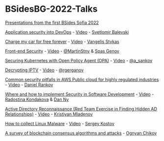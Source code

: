 # BSidesBG-2022-Talks
[Presentations from the first BSides Sofia 2022](https://bsides.bg)


[Application security into DevOps](DevSecOps%20-%20embedding%20security%20into%20pipelines.pdf) - [Video](https://www.youtube.com/watch?v=5pWOIOzFYR0) - [Svetlomir Balevski](https://www.linkedin.com/in/svetlomir-balevski-a366767/)

[Charge my car for free forever](Chargers%20presenation.pdf) - [Video](https://www.youtube.com/watch?v=YE3KfLnYE34) - [Vangelis Stykas](https://www.linkedin.com/in/vangelis-stykas/)

[Front-end Security](Front-end%20Security.pdf) - [Video](https://www.youtube.com/watch?v=xs2q8jkPkdA) - [@MartinStnv](https://twitter.com/martinstnv) & [Spas Genov](https://twitter.com/Sp4zz)

[Securing Kubernetes with Open Policy Agent (OPA)](https://github.com/asankov/securing-kubernetes-with-open-policy-agent) - [Video](https://www.youtube.com/watch?v=JewdgJASVxI) - [@a_sankov](https://twitter.com/a_sankov)

[Decrypting IPTV](Decrypting%20IPTV.pdf) - [Video](https://www.youtube.com/watch?v=7JTUQgBlSSU) - [@rgerganov](https://twitter.com/rgerganov)

[Common security pitfalls in AWS Public cloud for highly regulated industries](AWS%20Compliance.pdf) - [Video](https://www.youtube.com/watch?v=of1xwbPLfqQ) - [Daniel Rankov](https://www.linkedin.com/in/danielrankov/)

[Where and how to implement Security in Software Development]() - [Video](https://www.youtube.com/watch?v=yl2_oo98nAE) - [Radostina Kondakova](https://www.linkedin.com/in/radostina-kondakova-0ab34a151/) & [Dan Ny](https://www.linkedin.com/in/%F0%9F%A7%99-dan-ny-641786178/)

[Active Directory Reconnaissance (Red Team Exercise in Finding Hidden AD Relationships)]() - [Video](https://www.youtube.com/watch?v=cxQGjtbK58c) - [Kristiyan Mladenov](https://www.linkedin.com/in/kristiyan-mladenov-b4288aaa/)

[How to collect Linux Malware](How%20to%20harvest%20a%20Linux%20Malware.pdf) - [Video](https://www.youtube.com/watch?v=16_EAsYAApI) - [Sergey Kostov](https://www.linkedin.com/in/sergey-kostov-7a605a13/)

[A survey of blockchain consensus algorithms and attacks](Consesus%20Algorithms.pdf) - [Ognyan Chikov](https://www.linkedin.com/in/ognyan-chikov/)
